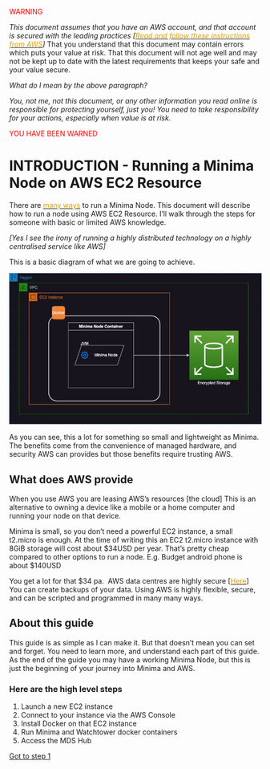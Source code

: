 <span style="color:red">WARNING</span>

_This document assumes that you have an AWS account, and that account is secured with the leading practices [_[<span class="s1" style="color: rgb(220, 161, 13);">_Read and follow these instructions from AWS_</span>](https://docs.aws.amazon.com/accounts/latest/reference/welcome-first-time-user.html)_]_ That you understand that this document may contain errors which puts your value at risk. That this document will not age well and may not be kept up to date with the latest requirements that keeps your safe and your value secure.

_What do I mean by the above paragraph?_

_You, not me, not this document, or any other information you read online is responsible for protecting yourself, just you! You need to take responsibility for your actions, especially when value is at risk._

<span style="color:red">YOU HAVE BEEN WARNED</span>



# INTRODUCTION - Running a Minima Node on AWS EC2 Resource

There are [<span class="s1" style="color: rgb(220, 161, 13);">many ways</span>](https://docs.minima.global/docs/runanode/get_started) to run a Minima Node. This document will describe how to run a node using AWS EC2 Resource. I’ll walk through the steps for someone with basic or limited AWS knowledge.

_[Yes I see the irony of running a highly distributed technology on a highly centralised service like AWS]_

This is a basic diagram of what we are going to achieve.

![Basic Architectural Diagram of Minima Node Running in Docker on an EC2 instance.](aws-minima-arch.jpg)

As you can see, this a lot for something so small and lightweight as Minima. The benefits come from the convenience of managed hardware, and security AWS can provides but those benefits require trusting AWS. 

## What does AWS provide

When you use AWS you are leasing AWS’s resources [the cloud] This is an alternative to owning a device like a mobile or a home computer and running your node on that device.

Minima is small, so you don’t need a powerful EC2 instance, a small t2.micro is enough. At the time of writing this an EC2 t2.micro instance with 8GiB storage will cost about $34USD per year. That’s pretty cheap compared to other options to run a node. E.g. Budget android phone is about $140USD

You get a lot for that $34 pa.<span class="Apple-converted-space"> </span> AWS data centres are highly secure [[<span class="s1" style="color: rgb(220, 161, 13);">Here</span>](https://aws.amazon.com/compliance/data-center/controls/)] You can create backups of your data. Using AWS is highly flexible, secure, and can be scripted and programmed in many many ways.<span class="Apple-converted-space"> </span>

## About this guide

This guide is as simple as I can make it. But that doesn’t mean you can set and forget. You need to learn more, and understand each part of this guide. As the end of the guide you may have a working Minima Node, but this is just the beginning of your journey into Minima and AWS.<span class="Apple-converted-space"> </span>

### Here are the high level steps

1.  Launch a new EC2 instance
2.  Connect to your instance via the AWS Console
3.  Install Docker on that EC2 instance
4.  Run Minima and Watchtower docker containers
5.  Access the MDS Hub

[Got to step 1](/minima_ec2/launch-a-new-ec2-instance.md)
